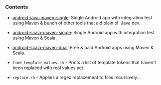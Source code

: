 ### Contents

* [android-java-maven-single](android-java-maven-single): Single Android app with integration test using Maven & bunch of other tools that aid plain ol' Java dev.

* [android-scala-maven-single](android-scala-maven-single): Single Android app with integration test using Maven & Scala.

* [android-scala-maven-dual](android-scala-maven-dual): Free & paid Android apps using Maven & Scala.

* `find_template_values.sh` - Prints a list of template tokens that haven't been replaced with real values yet.

* `replace.sh` - Applies a regex replacement to files recursively.

